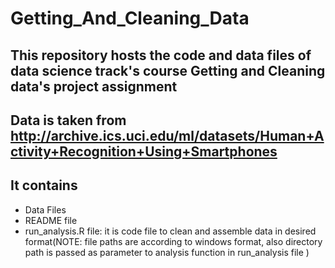 # Getting_And_Cleaning_Data
## This repository hosts the code and data files of data science track's course Getting and Cleaning data's project assignment
## Data is taken from http://archive.ics.uci.edu/ml/datasets/Human+Activity+Recognition+Using+Smartphones
## It contains 
* Data Files
* README file
* run_analysis.R file: it is code file to clean and assemble data in desired format(NOTE: file paths are according to windows format, also directory path is passed as parameter to analysis function in run_analysis file )

